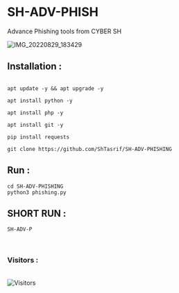 # SH-ADV-PHISH
Advance Phishing tools from CYBER SH

![IMG_20220829_183429](https://user-images.githubusercontent.com/85736436/187202159-210f0194-6fce-405f-8a28-f008480515e1.jpg)

## Installation :

```

apt update -y && apt upgrade -y 

apt install python -y

apt install php -y

apt install git -y

pip install requests 

git clone https://github.com/ShTasrif/SH-ADV-PHISHING
```
## Run : 
```
cd SH-ADV-PHISHING 
python3 phishing.py
```
## SHORT RUN :
```
SH-ADV-P
```
<br>
<h3>Visitors :</h3>
<br>
<img src="https://profile-counter.glitch.me/ShTasrif/count.svg" alt="Visitors">
